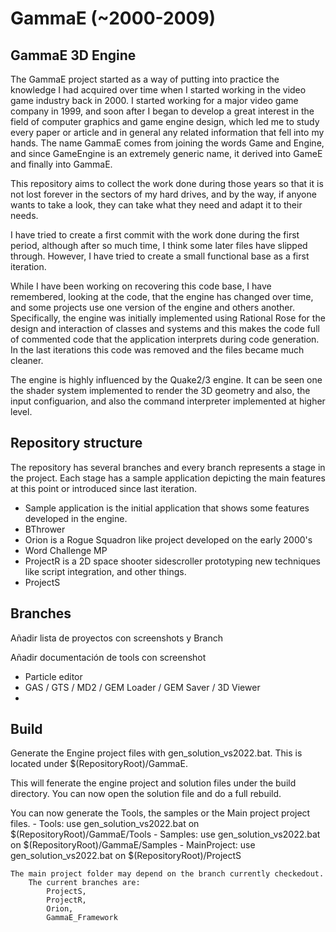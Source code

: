 # GammaE (~2000-2009)

## GammaE 3D Engine

The GammaE project started as a way of putting into practice the knowledge I had acquired over time when I started working in the video game industry back in 2000.
I started working for a major video game company in 1999, and soon after I began to develop a great interest in the field of computer graphics and game engine design, which led me to study every paper or article and in general any related information that fell into my hands.
The name GammaE comes from joining the words Game and Engine, and since GameEngine is an extremely generic name, it derived into GameE and finally into GammaE.

This repository aims to collect the work done during those years so that it is not lost forever in the sectors of my hard drives, and by the way, if anyone wants to take a look, they can take what they need and adapt it to their needs.

I have tried to create a first commit with the work done during the first period, although after so much time, I think some later files have slipped through. However, I have tried to create a small functional base as a first iteration.

While I have been working on recovering this code base, I have remembered, looking at the code, that the engine has changed over time, and some projects use one version of the engine and others another. Specifically, the engine was initially implemented using Rational Rose for the design and interaction of classes and systems and this makes the code full of commented code that the application interprets during code generation. In the last iterations this code was removed and the files became much cleaner.

The engine is highly influenced by the Quake2/3 engine. It can be seen one the shader system implemented to render the 3D geometry and also, the input configuarion, and also the command interpreter implemented at higher level.

## Repository structure

The repository has several branches and every branch represents a stage in the project.
Each stage has a sample application depicting the main features at this point or introduced since last iteration.

- Sample application is the initial application that shows some features developed in the engine.
- BThrower
- Orion is a Rogue Squadron like project developed on the early 2000's
- Word Challenge MP
- ProjectR is a 2D space shooter sidescroller prototyping new techniques like script integration, and other things.
- ProjectS  

## Branches

Añadir lista de proyectos con screenshots y Branch


Añadir documentación de tools con screenshot
- Particle editor
- GAS / GTS / MD2 / GEM Loader / GEM Saver / 3D Viewer
- 

## Build
Generate the Engine project files with gen_solution_vs2022.bat. This is located under $(RepositoryRoot)/GammaE.

This will fenerate the engine project and solution files under the build directory. You can now open the solution file and do a full rebuild.

You can now generate the Tools, the samples or the Main project project files.
	- Tools: use gen_solution_vs2022.bat on $(RepositoryRoot)/GammaE/Tools
	- Samples: use gen_solution_vs2022.bat on $(RepositoryRoot)/GammaE/Samples
	- MainProject: use gen_solution_vs2022.bat on $(RepositoryRoot)/ProjectS
	
	The main project folder may depend on the branch currently checkedout. 
		The current branches are:
			ProjectS, 
			ProjectR, 
			Orion, 
			GammaE_Framework
	

	
